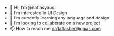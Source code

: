 - 👋 Hi, I’m @naflasyauqi
- 👀 I’m interested in UI Design
- 🌱 I’m currently learning any language and design
- 💞️ I’m looking to collaborate on a new project
- 📫 How to reach me naflaflasher@gmail.com

<!---
naflasyauqi/naflasyauqi is a ✨ special ✨ repository because its `README.md` (this file) appears on your GitHub profile.
You can click the Preview link to take a look at your changes.
--->
